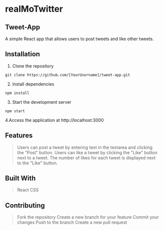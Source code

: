 # realMoTwitter
## Tweet-App
A simple React app that allows users to post tweets and like other tweets.

## Installation

1. Clone the repository
```
git clone https://github.com/[YourUsername]/tweet-app.git
```

2. Install dependencies
```
npm install
```

3. Start the development server
```
npm start
```

4.Access the application at http://localhost:3000

## Features
>Users can post a tweet by entering text in the textarea and clicking the "Post" button.
Users can like a tweet by clicking the "Like" button next to a tweet.
The number of likes for each tweet is displayed next to the "Like" button.

## Built With
>React
CSS

## Contributing
>Fork the repository
Create a new branch for your feature
Commit your changes
Push to the branch
Create a new pull request

